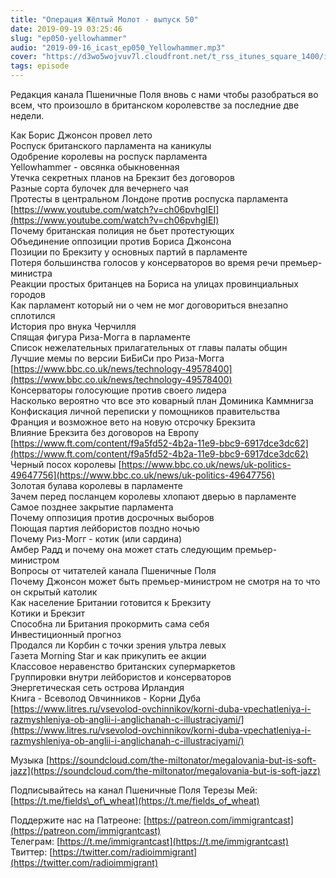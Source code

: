 ```yaml
---
title: "Операция Жёлтый Молот - выпуск 50"
date: 2019-09-19 03:25:46
slug: "ep050-yellowhammer"
audio: "2019-09-16_icast_ep050_Yellowhammer.mp3"
cover: "https://d3wo5wojvuv7l.cloudfront.net/t_rss_itunes_square_1400/images.spreaker.com/original/d20daaa729fc8cae11f6717f5c961b50.jpg"
tags: episode
---
```

Редакция канала Пшеничные Поля вновь с нами чтобы разобраться во всем, что произошло в британском королевстве за последние две недели.  
  
Как Борис Джонсон провел лето  
Роспуск британского парламента на каникулы  
Одобрение королевы на роспуск парламента  
Yellowhammer - овсянка обыкновенная  
Утечка секретных планов на Брекзит без договоров  
Разные сорта булочек для вечернего чая  
Протесты в центральном Лондоне против роспуска парламента [https://www.youtube.com/watch?v=ch06pvhgIEI](https://www.youtube.com/watch?v=ch06pvhgIEI)  
Почему британская полиция не бьет протестующих  
Объединение оппозиции против Бориса Джонсона  
Позиции по Брекзиту у основных партий в парламенте  
Потеря большинства голосов у консерваторов во время речи премьер-министра  
Реакции простых британцев на Бориса на улицах провинциальных городов  
Как парламент который ни о чем не мог договориться внезапно сплотился  
История про внука Черчилля  
Спящая фигура Риза-Могга в парламенте  
Список нежелательных прилагательных от главы палаты общин  
Лучшие мемы по версии БиБиСи про Риза-Могга [https://www.bbc.co.uk/news/technology-49578400](https://www.bbc.co.uk/news/technology-49578400)  
Консерваторы голосующие против своего лидера  
Насколько вероятно что все это коварный план Доминика Каммнигза  
Конфискация личной переписки у помощников правительства  
Франция и возможное вето на новую отсрочку Брекзита  
Влияние Брекзита без договоров на Европу [https://www.ft.com/content/f9a5fd52-4b2a-11e9-bbc9-6917dce3dc62](https://www.ft.com/content/f9a5fd52-4b2a-11e9-bbc9-6917dce3dc62)  
Черный посох королевы [https://www.bbc.co.uk/news/uk-politics-49647756](https://www.bbc.co.uk/news/uk-politics-49647756)  
Золотая булава королевы в парламенте  
Зачем перед посланцем королевы хлопают дверью в парламенте  
Самое позднее закрытие парламента  
Почему оппозиция против досрочных выборов  
Поющая партия лейбористов поздно ночью  
Почему Риз-Могг - котик (или сардина)  
Амбер Радд и почему она может стать следующим премьер-министром  
Вопросы от читателей канала Пшеничные Поля  
Почему Джонсон может быть премьер-министром не смотря на то что он скрытый католик  
Как население Британии готовится к Брекзиту  
Котики и Брекзит  
Способна ли Британия прокормить сама себя  
Инвестиционный прогноз  
Продался ли Корбин с точки зрения ультра левых  
Газета Morning Star и как прикупить ее акции  
Классовое неравенство британских супермаркетов  
Группировки внутри лейбористов и консерваторов  
Энергетическая сеть острова Ирландия  
Книга - Всеволод Овчинников - Корни Дуба [https://www.litres.ru/vsevolod-ovchinnikov/korni-duba-vpechatleniya-i-razmyshleniya-ob-anglii-i-anglichanah-c-illustraciyami/](https://www.litres.ru/vsevolod-ovchinnikov/korni-duba-vpechatleniya-i-razmyshleniya-ob-anglii-i-anglichanah-c-illustraciyami/)  
  
Музыка [https://soundcloud.com/the-miltonator/megalovania-but-is-soft-jazz](https://soundcloud.com/the-miltonator/megalovania-but-is-soft-jazz)  
  
Подписывайтесь на канал Пшеничные Поля Терезы Мей: [https://t.me/fields\_of\_wheat](https://t.me/fields_of_wheat)  
  
Поддержите нас на Патреоне: [https://patreon.com/immigrantcast](https://patreon.com/immigrantcast)  
Телеграм: [https://t.me/immigrantcast](https://t.me/immigrantcast)  
Твиттер: [https://twitter.com/radioimmigrant](https://twitter.com/radioimmigrant)
